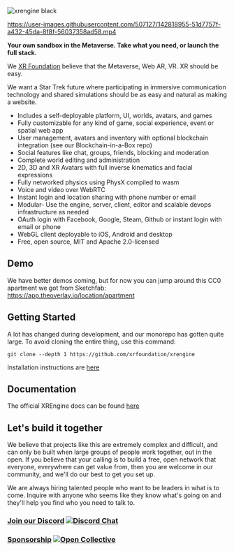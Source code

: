 ![xrengine black](https://user-images.githubusercontent.com/5104160/142821267-7e131891-0caa-496b-9cda-a82dee8a04b6.png)




https://user-images.githubusercontent.com/507127/142818955-51d7757f-a432-45da-8f8f-56037358ad58.mp4

**Your own sandbox in the Metaverse. Take what you need, or launch the full stack.**

We [XR Foundation](https://github.com/xrfoundation) believe that the Metaverse, Web AR, VR. XR should be easy.

We want a Star Trek future where participating in immersive communication technology and shared simulations should be as easy and natural as making a website.

- Includes a self-deployable platform, UI, worlds, avatars, and games
- Fully customizable for any kind of game, social experience, event or spatial web app
- User management, avatars and inventory with optional blockchain integration (see our Blockchain-in-a-Box repo)
- Social features like chat, groups, friends, blocking and moderation
- Complete world editing and administration
- 2D, 3D and XR Avatars with full inverse kinematics and facial expressions
- Fully networked physics using PhysX compiled to wasm
- Voice and video over WebRTC
- Instant login and location sharing with phone number or email
- Modular- Use the engine, server, client, editor and scalable devops infrastructure as needed
- OAuth login with Facebook, Google, Steam, Github or instant login with email or phone
- WebGL client deployable to iOS, Android and desktop
- Free, open source, MIT and Apache 2.0-licensed

## Demo
We have better demos coming, but for now you can jump around this CC0 apartment we got from Sketchfab:
https://app.theoverlay.io/location/apartment

## Getting Started
A lot has changed during development, and our monorepo has gotten quite large. To avoid cloning the entire thing, use this command:
```
git clone --depth 1 https://github.com/xrfoundation/xrengine
```

Installation instructions are [here](/docs/docs/0_installation/01-installation.md)

## Documentation

The official XREngine docs can be found [here](/docs/docs/0_start-here.md)

## Let's build it together
We believe that projects like this are extremely complex and difficult, and can only be built when large groups of people work together, out in the open. If you believe that your calling is to build a free, open network that everyone, everywhere can get value from, then you are welcome in our community, and we'll do our best to get you set up.

We are always hiring talented people who want to be leaders in what is to come. Inquire with anyone who seems like they know what's going on and they'll help you find who you need to talk to.

### [Join our Discord](https://discord.gg/xrf)  [![Discord Chat](https://img.shields.io/discord/692672143053422678.svg)](https://discord.gg/xrf)

### [Sponsorship](https://opencollective.com/xrfoundation) [![Open Collective](https://opencollective.com/xrfoundation/tiers/badge.svg)](https://opencollective.com/xrfoundation)
